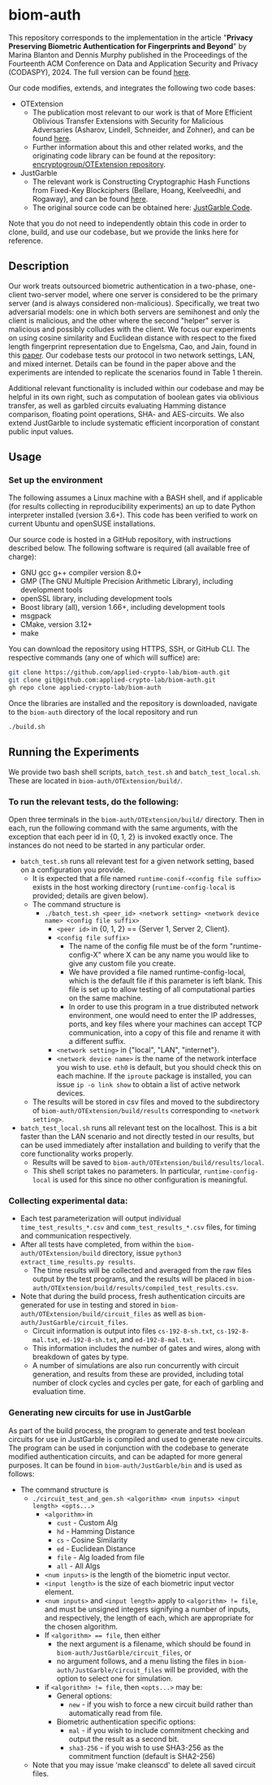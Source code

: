 # biom-auth

This repository corresponds to the implementation in the article "**Privacy Preserving Biometric Authentication for Fingerprints and Beyond**" by Marina Blanton and Dennis Murphy published in the Proceedings of the Fourteenth ACM Conference on Data and Application Security and Privacy (CODASPY), 2024. The full version can be found [here](https://eprint.iacr.org/2024/525.pdf).

Our code modifies, extends, and integrates the following two code bases:

  - OTExtension
    - The publication most relevant to our work is that of More Efficient Oblivious Transfer Extensions with Security for Malicious Adversaries (Asharov, Lindell, Schneider, and Zohner), and can be found [here](https://eprint.iacr.org/2015/061.pdf).
    - Further information about this and other related works, and the originating code library can be found at the repository: [encryptogroup/OTExtension repository](https://github.com/encryptogroup/OTExtension).
  - JustGarble
    - The relevant work is Constructing Cryptographic Hash Functions from Fixed-Key Blockciphers (Bellare, Hoang, Keelveedhi, and Rogaway), and can be found [here](https://www.iacr.org/cryptodb/data/paper.php?pubkey=23874).
    - The original source code can be obtained here: [JustGarble Code](https://cseweb.ucsd.edu/groups/justgarble/).

Note that you do not need to independently obtain this code in order to clone, build, and use our codebase, but we provide the links here for reference.


## Description
Our work treats outsourced biometric authentication in a two-phase, one-client two-server model, where one server is considered to be the primary server (and is always considered non-malicious). Specifically, we treat two adversarial models: one in which both servers are semihonest and only the client is malicious, and the other where the second "helper" server is malicious and possibly colludes with the client. We focus our experiments on using cosine similarity and Euclidean distance with respect to the fixed length fingerprint representation due to Engelsma, Cao, and Jain, found in this [paper](https://arxiv.org/pdf/1909.09901). Our codebase tests our protocol in two network settings, LAN, and mixed internet. Details can be found in the paper above and the experiments are intended to replicate the scenarios found in Table 1 therein.

Additional relevant functionality is included within our codebase and may be helpful in its own right, such as computation of boolean gates via oblivious transfer, as well as garbled circuits evaluating Hamming distance comparison, floating point operations, SHA- and AES-circuits. We also extend JustGarble to include systematic efficient incorporation of constant public input values.

## Usage

### Set up the environment
The following assumes a Linux machine with a BASH shell, and if applicable (for results collecting in reproducibility experiments) an up to date Python interpreter installed (version 3.6+). This code has been verified to work on current Ubuntu and openSUSE installations.

Our source code is hosted in a GitHub repository, with instructions described below. The following software is required (all available free of charge):

  - GNU gcc g++ compiler version 8.0+
  - GMP (The GNU Multiple Precision Arithmetic Library), including development tools
  - openSSL library, including development tools
  - Boost library (all), version 1.66+, including development tools
  - msgpack
  - CMake, version 3.12+
  - make

You can download the repository using HTTPS, SSH, or GitHub CLI. The respective commands (any one of which will suffice) are:

```bash
git clone https://github.com/applied-crypto-lab/biom-auth.git
git clone git@github.com:applied-crypto-lab/biom-auth.git
gh repo clone applied-crypto-lab/biom-auth
```

Once the libraries are installed and the repository is downloaded, navigate to the ```biom-auth``` directory of the local repository and run

```bash
./build.sh
```


## Running the Experiments

We provide two bash shell scripts, `batch_test.sh` and `batch_test_local.sh`. These are located in `biom-auth/OTExtension/build/`.

### To run the relevant tests, do the following:

Open three terminals in the `biom-auth/OTExtension/build/` directory. Then in each, run the following command with the same arguments, with the exception that each peer id in {0, 1, 2} is invoked exactly once. The instances do not need to be started in any particular order.

  - `batch_test.sh` runs all relevant test for a given network setting, based on a configuration you provide.
    - It is expected that a file named `runtime-conif-<config file suffix>` exists in the host working directory (`runtime-config-local` is provided; details are given below).
    - The command structure is
      - `./batch_test.sh <peer_id> <network setting> <network device name> <config file suffix>`
        - `<peer id>` in {0, 1, 2} == {Server 1, Server 2, Client}.
        - `<config file suffix>`
          - The name of the config file must be of the form "runtime-config-X" where X can be any name you would like to give any custom file you create.
          - We have provided a file named runtime-config-local, which is the default file if this parameter is left blank. This file is set up to allow testing of all computational parties on the same machine.
          - In order to use this program in a true distributed network environment, one would need to enter the IP addresses, ports, and key files where your machines can accept TCP communication, into a copy of this file and rename it with a different suffix.
        - `<network setting>` in {"local", "LAN", "internet"}.
        - `<network device name>` is the name of the network interface you wish to use. `eth0` is default, but you should check this on each machine. If the `iproute` package is installed, you can issue `ip -o link show` to obtain a list of active network devices.
    - The results will be stored in csv files and moved to the subdirectory of `biom-auth/OTExtension/build/results` corresponding to `<network setting>`.
  - `batch_test_local.sh` runs all relevant test on the localhost. This is a bit faster than the LAN scenario and not directly tested in our results, but can be used immediately after installation and building to verify that the core functionality works properly.
    - Results will be saved to `biom-auth/OTExtension/build/results/local`.
    - This shell script takes no parameters. In particular, `runtime-config-local` is used for this since no other configuration is meaningful.


### Collecting experimental data:

  - Each test parameterization will output individual `time_test_results_*.csv` and `comm_test_results_*.csv` files, for timing and communication respectively.
  - After all tests have completed, from within the `biom-auth/OTExtension/build` directory, issue `python3 extract_time_results.py results`.
    - The time results will be collected and averaged from the raw files output by the test programs, and the results will be placed in `biom-auth/OTExtension/build/results/compiled_test_results.csv`.
  - Note that during the build process, fresh authentication circuits are generated for use in testing and stored in `biom-auth/OTExtension/build/circuit_files` as well as `biom-auth/JustGarble/circuit_files`.
    - Circuit information is output into files `cs-192-8-sh.txt`, `cs-192-8-mal.txt`, `ed-192-8-sh.txt`, and `ed-192-8-mal.txt`.
    - This information includes the number of gates and wires, along with breakdown of gates by type.
    - A number of simulations are also run concurrently with circuit generation, and results from these are provided, including total number of clock cycles and cycles per gate, for each of garbling and evaluation time.

### Generating new circuits for use in JustGarble

As part of the build process, the program to generate and test boolean circuits for use in JustGarble is compiled and used to generate new circuits. The program can be used in conjunction with the codebase to generate modified authentication circuits, and can be adapted for more general purposes. It can be found in `biom-auth/JustGarble/bin` and is used as follows:

  - The command structure is
    - `./circuit_test_and_gen.sh <algorithm> <num inputs> <input length> <opts...>`
      - `<algorithm>` in
        - `cust` - Custom Alg
        - `hd` - Hamming Distance
        - `cs` - Cosine Similarity
        - `ed` - Euclidean Distance
        - `file` - Alg loaded from file
        - `all` - All Algs
      - `<num inputs>` is the length of the biometric input vector.
      - `<input length>` is the size of each biometric input vector element.
      - `<num inputs>` and `<input length>` apply to `<algorithm> != file`, and must be unsigned integers signifying a number of inputs, and respectively, the length of each, which are appropriate for the chosen algorithm.
      - If `<algorithm> == file`, then either
        - the next argument is a filename, which should be found in `biom-auth/JustGarble/circuit_files`, or
        - no argument follows, and a menu listing the files in `biom-auth/JustGarble/circuit_files` will be provided, with the option to select one for simulation.
      - if `<algorithm> != file`, then `<opts...>` may be:
        - General options:
          - `new` - if you wish to force a new circuit build rather than automatically read from file.
        - Biometric authentication specific options:
          - `mal` - if you wish to include commitment checking and output the result as a second bit.
          - `sha3-256` - if you wish to use SHA3-256 as the commitment function (default is SHA2-256)
    - Note that you may issue 'make cleanscd' to delete all saved circuit files.




